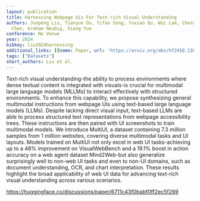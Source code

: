 ```yaml
---
layout: publication
title: Harnessing Webpage Uis For Text-rich Visual Understanding
authors: Junpeng Liu, Tianyue Ou, Yifan Song, Yuxiao Qu, Wai Lam, Chenyan Xiong, Wenhu
  Chen, Graham Neubig, Xiang Yue
conference: No Venue
year: 2024
bibkey: liu2024harnessing
additional_links: [{name: Paper, url: 'https://arxiv.org/abs/hf2410.13824'}]
tags: ["Datasets"]
short_authors: Liu et al.
---
```

Text-rich visual understanding-the ability to process environments where dense textual content is integrated with visuals-is crucial for multimodal large language models (MLLMs) to interact effectively with structured environments. To enhance this capability, we propose synthesizing general multimodal instructions from webpage UIs using text-based large language models (LLMs). Despite lacking direct visual input, text-based LLMs are able to process structured text representations from webpage accessibility trees. These instructions are then paired with UI screenshots to train multimodal models. We introduce MultiUI, a dataset containing 7.3 million samples from 1 million websites, covering diverse multimodal tasks and UI layouts. Models trained on MultiUI not only excel in web UI tasks-achieving up to a 48% improvement on VisualWebBench and a 19.1% boost in action accuracy on a web agent dataset Mind2Web-but also generalize surprisingly well to non-web UI tasks and even to non-UI domains, such as document understanding, OCR, and chart interpretation. These results highlight the broad applicability of web UI data for advancing text-rich visual understanding across various scenarios.

https://huggingface.co/discussions/paper/6711c43f0babf0ff2ec5f269